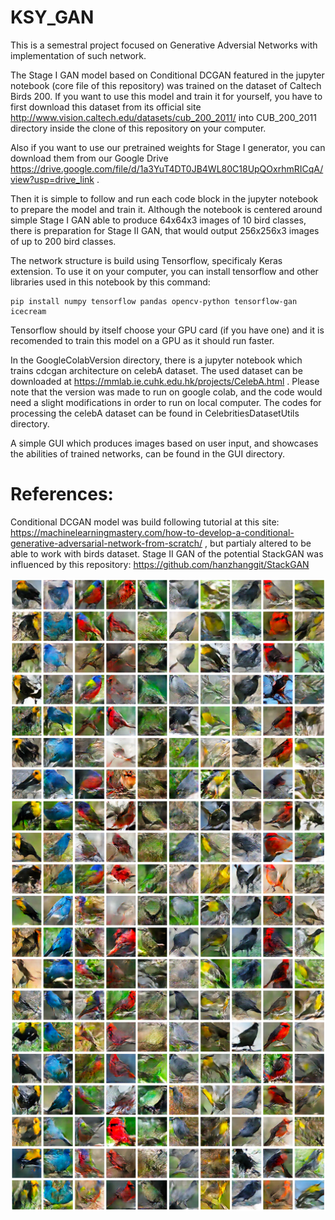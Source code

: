 # KSY_GAN
This is a semestral project focused on Generative Adversial Networks with implementation of such network.

The Stage I GAN model based on Conditional DCGAN featured in the jupyter notebook (core file of this repository) was trained on the dataset of Caltech Birds 200. If you want to use this model and train it for yourself, you have to first download this dataset from its official site http://www.vision.caltech.edu/datasets/cub_200_2011/ into CUB_200_2011 directory inside the clone of this repository on your computer.

Also if you want to use our pretrained weights for Stage I generator, you can download them from our Google Drive https://drive.google.com/file/d/1a3YuT4DT0JB4WL80C18UpQOxrhmRICqA/view?usp=drive_link .

Then it is simple to follow and run each code block in the jupyter notebook to prepare the model and train it. Although the notebook is centered around simple Stage I GAN able to produce 64x64x3 images of 10 bird classes, there is preparation for Stage II GAN, that would output 256x256x3 images of up to 200 bird classes.

The network structure is build using Tensorflow, specificaly Keras extension. To use it on your computer, you can install tensorflow and other libraries used in this notebook by this command:
```
pip install numpy tensorflow pandas opencv-python tensorflow-gan icecream
```
Tensorflow should by itself choose your GPU card (if you have one) and it is recomended to train this model on a GPU as it should run faster.

In the GoogleColabVersion directory, there is a jupyter notebook which trains cdcgan architecture on celebA dataset. The used dataset can be downloaded at https://mmlab.ie.cuhk.edu.hk/projects/CelebA.html . Please note that the version was made to run on google colab, and the code would need a slight modifications in order to run on local computer. The codes for processing the celebA dataset can be found in CelebritiesDatasetUtils directory.

A simple GUI which produces images based on user input, and showcases the abilities of trained networks, can be found in the GUI directory.

# References:
Conditional DCGAN model was build following tutorial at this site: https://machinelearningmastery.com/how-to-develop-a-conditional-generative-adversarial-network-from-scratch/ , but partialy altered to be able to work with birds dataset.
Stage II GAN of the potential StackGAN was influenced by this repository: https://github.com/hanzhanggit/StackGAN

![Example Image](./birds.png "Sample of generated birds")

